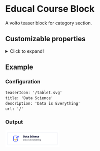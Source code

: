 # Educal Course Block

A volto teaser block for category section.

## Customizable properties

<details>
  <summary>Click to expand!</summary>

1. `teaserIcon` (_image_): Icon for the category.
1. `title` (_string_): Title of the block.
1. `description` (_string_): Short description for block.
1. `url` (_string_): onClick url of the block.

</details>

## Example

### Configuration

```txt
teaserIcon: '/tablet.svg'
title: 'Data Science'
description: 'Data is Everything'
url: '/'
```

### Output

<img src="/assets/github/category_preview.png" width="34%">
